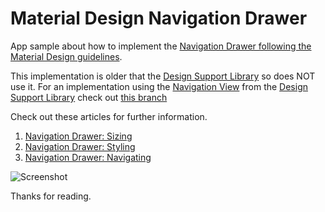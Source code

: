 # Material Design Navigation Drawer

App sample about how to implement the [Navigation Drawer following the Material Design guidelines](https://goo.gl/qpKNsR).

This implementation is older that the [Design Support Library](http://goo.gl/GgLTjB) so does NOT use it. For an implementation using the [Navigation View](https://goo.gl/XwIo9D) from the [Design Support Library](http://goo.gl/GgLTjB) check out [this branch](https://goo.gl/861g0S)

Check out these articles for further information.

1. [Navigation Drawer: Sizing](http://goo.gl/Zc3kMT)
2. [Navigation Drawer: Styling](http://goo.gl/rTS3MF)
3. [Navigation Drawer: Navigating](https://goo.gl/wjT568)

![Screenshot](https://dl.dropboxusercontent.com/u/83259317/Images/NavDrawer%20-%20Not%20using%20ADSL.png)

Thanks for reading.
